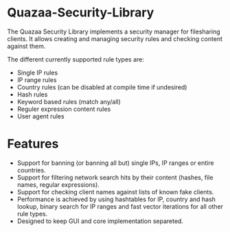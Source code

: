 # Quazaa-Security-Library



The Quazaa Security Library implements a security manager for filesharing clients. It allows creating and managing security rules and checking content against them.

The different currently supported rule types are:
* Single IP rules
* IP range rules
* Country rules (can be disabled at compile time if undesired)
* Hash rules
* Keyword based rules (match any/all)
* Reguler expression content rules
* User agent rules

Features
=========
* Support for banning (or banning all but) single IPs, IP ranges or entire countries.
* Support for filtering network search hits by their content (hashes, file names, regular expressions).
* Support for checking client names against lists of known fake clients.
* Performance is achieved by using hashtables for IP, country and hash lookup, binary search for IP ranges and fast vector iterations for all other rule types.
* Designed to keep GUI and core implementation separeted.
